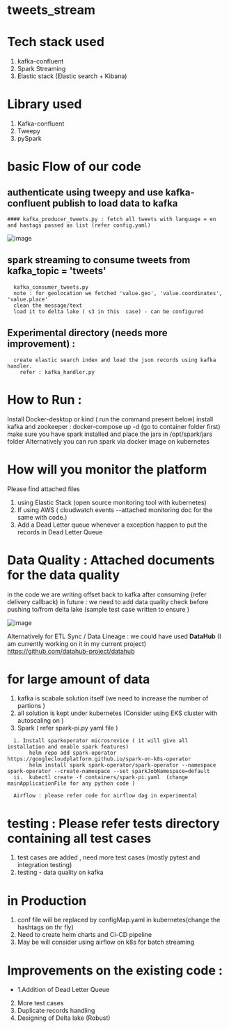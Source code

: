 # tweets_stream

# Tech stack used 
1. kafka-confluent
2. Spark Streaming
3. Elastic stack (Elastic search + Kibana)

# Library used
1. Kafka-confluent
2. Tweepy 
3. pySpark


# basic Flow of our code 
  ## authenticate using tweepy and use kafka-confluent publish to load data to kafka 
    #### kafka_producer_tweets.py : fetch all tweets with language = en and hastags passed as list (refer config.yaml)
  
  
  ![image](https://user-images.githubusercontent.com/79247013/166160195-e783a8f8-097c-4c0b-a2cc-37c039c04e56.png)

  
     
  ## spark streaming to consume tweets from kafka_topic = 'tweets'
  
      kafka_consumer_tweets.py
      note : for geolocation we fetched 'value.geo', 'value.coordinates', 'value.place'
      clean the message/text 
      load it to delta lake ( s3 in this  case) - can be configured 
  ## Experimental directory (needs more improvement) :
  
      create elastic search index and load the json records using kafka handler.
        refer : kafka_handler.py
    
  
# How to Run :
 Install Docker-desktop or kind ( run the command present below)
 install kafka and zookeeper : docker-compose up -d  (go to container folder first)
 make sure you have spark installed and place the jars in /opt/spark/jars folder 
 Alternatively you can run spark via docker image on kubernetes
 
# How will you monitor the platform 
Please find attached files 
  1. using Elastic Stack (open source monitoring tool with kubernetes)
  2. If using AWS ( cloudwatch events --attached monitoring doc for the same with code.)
  3. Add a Dead Letter queue whenever a exception happen to put the records in Dead Letter Queue

# Data Quality : Attached documents for the data quality 
   in the code we are writing offset back to kafka after consuming (refer delivery callback)
   in future : we need to add data quality check before pushing to/from delta lake (sample test case written to ensure )
   
   ![image](https://user-images.githubusercontent.com/79247013/166160202-38edf184-79c8-43af-a666-ee1ba0e47d46.png)
   
   
   Alternatively for ETL Sync / Data Lineage : we could have used **DataHub** (I am currently working on it in my current project)
   https://github.com/datahub-project/datahub


# for large amount of data 
1. kafka is scabale solution itself (we need to increase the number of partions )
2. all solution is kept under kubernetes (Consider using EKS cluster with autoscaling on )
3. Spark ( refer spark-pi.py yaml file )
   
 ```
   i. Install sparkoperator microsrevice ( it will give all installation and enable spark features)
        helm repo add spark-operator https://googlecloudplatform.github.io/spark-on-k8s-operator
        helm install spark spark-operator/spark-operator --namespace spark-operator --create-namespace --set sparkJobNamespace=default
   ii.  kubectl create -f containers/spark-pi.yaml  (change mainApplicationFile for any python code )
   
   Airflow : please refer code for airflow dag in experimental
```


# testing : Please refer tests directory containing all test cases
 1. test cases are added , need more test cases (mostly pytest and integration testing)
 2. testing - data quality on kafka 

# in Production 
1. conf file will be replaced by configMap.yaml in kubernetes(change the hashtags on thr fly)
2. Need to create helm charts and Ci-CD pipeline 
3. May be will consider using airflow on k8s for batch streaming



# Improvements on the existing code :
- 1.Addition of Dead Letter Queue 
2. More test cases 
3. Duplicate records handling 
4. Designing of Delta lake (Robust)
  
